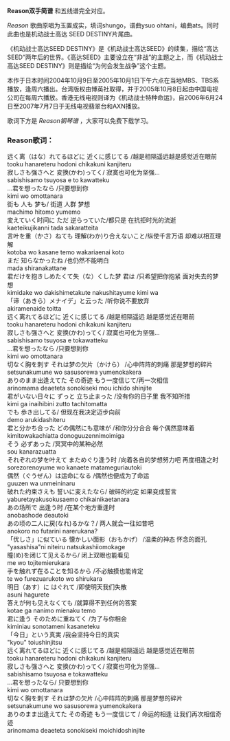 

**Reason双手简谱** 和五线谱完全对应。

_Reason_ 歌曲原唱为玉置成实，填词shungo，谱曲ysuo ohtani，编曲ats。同时此曲也是机动战士高达 SEED DESTINY片尾曲。

《机动战士高达SEED
DESTINY》是《机动战士高达SEED》的续集，描绘“高达SEED”两年后的世界。《高达SEED》主要设立在“非战”的主题之上，而《机动战士高达SEED
DESTINY》则是描绘“为何会发生战争”这个主题。

本作于日本时间2004年10月9日至2005年10月1日下午六点在当地MBS、TBS系播放，逢周六播出。台湾版权由博英社取得，并于2005年10月8日起由中国电视公司在每周六播放。香港无线电视则译为《机动战士特种命运》，自2006年6月24日至2007年7月7日于无线电视翡翠台和AXN播放。

歌词下方是 _Reason钢琴谱_ ，大家可以免费下载学习。

### Reason歌词：

远く离（はな）れてるほどに 近くに感じてる /越是相隔遥远越是感觉近在眼前  
tooku hanareteru hodoni chikakuni kanjiteru  
寂しさも强さへと 変换(かわ)ってく/ 寂寞也可化为坚强…  
sabishisamo tsuyosa e to kawatteku  
…君を想ったなら /只要想到你  
kimi wo omottanara  
街も 人も 梦も/ 街道 人群 梦想  
machimo hitomo yumemo  
変えていく时间に ただ 逆らっていた/都只是 在抗拒时光的流逝  
kaeteikujikanni tada sakaratteita  
言叶を重（かさ）ねても 理解(わか)り合えないこと/纵使千言万语 却难以相互理解  
kotoba wo kasane temo wakariaenai koto  
まだ 知らなかったね /也仍然不能明白  
mada shiranakattane  
君だけを抱きしめたくて失（な）くした梦 君は /只希望把你抱紧 面对失去的梦想  
kimidake wo dakishimetakute nakushitayume kimi wa  
「谛（あきら）メナイデ」と云った /听你说不要放弃  
akiramenaide toitta  
远く离れてるほどに 近くに感じてる /越是相隔遥远 越是感觉近在眼前  
tooku hanareteru hodoni chikakuni kanjiteru  
寂しさも强さへと 変换(かわ)ってく/ 寂寞也可化为坚强…  
sabishisamo tsuyosa e tokawatteku  
…君を想ったなら /只要想到你  
kimi wo omottanara  
切なく胸を刺す それは梦の欠片（かけら） /心中阵阵的刺痛 那是梦想的碎片  
setsunakumune wo sasusorewa yumenokakera  
ありのまま出逢えてた その奇迹 もう一度信じて/再一次相信  
arinomama deaeteta sonokiseki mou ichido shinjite  
君がいない日々に ずっと 立ち止まった /没有你的日子里 我不知所措  
kimi ga inaihibini zutto tachitomatta  
でも 歩き出してる/ 但现在我决定迈步向前  
demo arukidashiteru  
君と分かち合った どの偶然にも意味が /和你分分合合 每个偶然意味着  
kimitowakachiatta donoguuzennimoimiga  
そう 必ずあった /冥冥中的某种必然  
sou kanarazuatta  
それぞれの梦を叶えて まためぐり逢う时 /向着各自的梦想努力吧 再度相逢之时  
sorezorenoyume wo kanaete matameguriautoki  
偶然（ぐうぜん）は运命になる /偶然也便成为了命运  
guuzen wa unmeininaru  
破れた约束さえも 誓いに変えたなら/ 破碎的约定 如果变成誓言  
yaburetayakusokusaemo chikainikaetanara  
あの场所で 出逢う时 /在某个地方重逢时  
anobashode deautoki  
あの顷の二人に戻(なれ)るかな？/ 两人就会一往如昔吧  
anokoro no futarini narerukana?  
「优しさ」に似ている 懐かしい面影（おもかげ） /温柔的神态 怀念的面孔  
"yasashisa"ni niteiru natsukashiiomokage  
瞳(め)を闭じて见えるから/ 闭上双眼也能看见  
me wo tojitemierukara  
手を触れず在ることを知るから /不必触摸也能肯定  
te wo furezuarukoto wo shirukara  
明日（あす）に はぐれて /即使明天我们失散  
asuni hagurete  
答えが何も见えなくても /就算得不到任何的答案  
kotae ga nanimo mienaku temo  
君に逢う そのために重ねてく /为了与你相会  
kiminiau sonotameni kasaneteku  
「今日」という真実 /我会坚持今日的真实  
"kyou" toiushinjitsu  
远く离れてるほどに 近くに感じてる /越是相隔遥远 越是感觉近在眼前  
tooku hanareteru hodoni chikakuni kanjiteru  
寂しさも强さへと 変换(かわ)ってく/ 寂寞也可化为坚强…  
sabishisamo tsuyosa e tokawatteku  
…君を想ったなら/ 只要想到你  
kimi wo omottanara  
切なく胸を刺す それは梦の欠片 /心中阵阵的刺痛 那是梦想的碎片  
setsunakumune wo sasusorewa yumenokakera  
ありのまま出逢えてた その奇迹 もう一度信じて / 命运的相逢 让我们再次相信奇迹  
arinomama deaeteta sonokiseki moichidoshinjite

